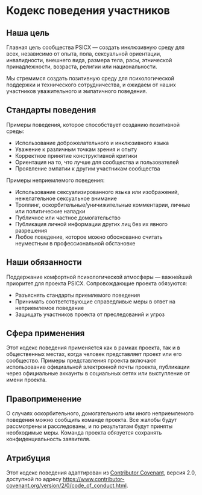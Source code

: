 # Кодекс поведения участников

## Наша цель

Главная цель сообщества PSICX — создать инклюзивную среду для всех, независимо от опыта, пола, сексуальной ориентации, инвалидности, внешнего вида, размера тела, расы, этнической принадлежности, возраста, религии или национальности.

Мы стремимся создать позитивную среду для психологической поддержки и технического сотрудничества, и ожидаем от наших участников уважительного и эмпатичного поведения.

## Стандарты поведения

Примеры поведения, которое способствует созданию позитивной среды:

* Использование доброжелательного и инклюзивного языка
* Уважение к различным точкам зрения и опыту
* Корректное принятие конструктивной критики
* Ориентация на то, что лучше для сообщества и пользователей
* Проявление эмпатии к другим участникам сообщества

Примеры неприемлемого поведения:

* Использование сексуализированного языка или изображений, нежелательное сексуальное внимание
* Троллинг, оскорбительные/уничижительные комментарии, личные или политические нападки
* Публичное или частное домогательство
* Публикация личной информации других лиц без их явного разрешения
* Любое поведение, которое можно обоснованно считать неуместным в профессиональной обстановке

## Наши обязанности

Поддержание комфортной психологической атмосферы — важнейший приоритет для проекта PSICX. Сопровождающие проекта обязуются:

* Разъяснять стандарты приемлемого поведения
* Принимать соответствующие справедливые меры в ответ на неприемлемое поведение
* Защищать участников проекта от преследований и угроз

## Сфера применения

Этот кодекс поведения применяется как в рамках проекта, так и в общественных местах, когда человек представляет проект или его сообщество. Примеры представления проекта включают использование официальной электронной почты проекта, публикации через официальные аккаунты в социальных сетях или выступление от имени проекта.

## Правоприменение

О случаях оскорбительного, домогательного или иного неприемлемого поведения можно сообщить команде проекта. Все жалобы будут рассмотрены и расследованы, и по результатам будут приняты необходимые меры. Команда проекта обязуется сохранять конфиденциальность заявителя.

## Атрибуция

Этот кодекс поведения адаптирован из [Contributor Covenant](https://www.contributor-covenant.org), версия 2.0, доступной по адресу https://www.contributor-covenant.org/version/2/0/code_of_conduct.html. 